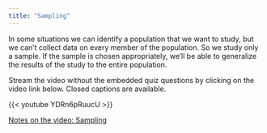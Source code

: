 ```yaml
---
title: "Sampling"
---
```

In some situations we can identify a population that we want to study, but we can’t collect data on every member of the population. So we study only a sample. If the sample is chosen appropriately, we’ll be able to generalize the results of the study to the entire population.

Stream the video without the embedded quiz questions by clicking on the video link below. Closed captions are available.

{{< youtube YDRn6pRuucU >}}

[Notes on the video: Sampling](../3-1-Sampling.pdf)